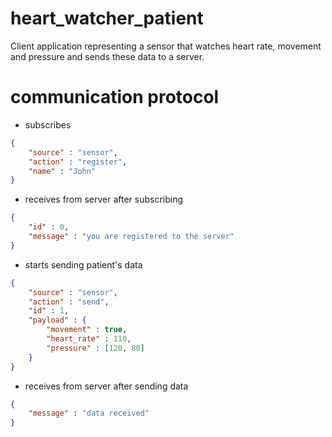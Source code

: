 # heart_watcher_patient

Client application representing a sensor that watches heart rate, movement and pressure and sends these data to a server.

# communication protocol

- subscribes

```json
{
	"source" : "sensor",
	"action" : "register",
	"name" : "John"
}
```

- receives from server after subscribing

```json
{
	"id" : 0,
	"message" : "you are registered to the server"
}
```


- starts sending patient's data

```json
{
	"source" : "sensor",
	"action" : "send",
	"id" : 1,
	"payload" : {
		"movement" : true,
		"heart_rate" : 110,
		"pressure" : [120, 80]
	}
}
```

- receives from server after sending data

```json
{
	"message" : "data received"	
}
```

